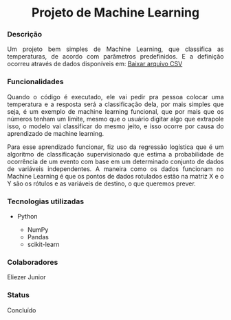 <h1 align="center">Projeto de Machine Learning</h1>

<div>
  <h3>Descrição </h3>
  <p align="justify">
    Um projeto bem simples de Machine Learning, que classifica as temperaturas, de acordo com parâmetros predefinidos.
    E a definição ocorreu através de dados disponíveis em: <a href="https://pycourse.s3.amazonaws.com/temperature.csv">Baixar arquivo CSV</a>
  </p>
</div>

<div>
  <h3>Funcionalidades</h3>
  <p align="justify">
    Quando o código é executado, ele vai pedir pra pessoa colocar uma temperatura e a resposta será a classificação dela,
    por mais simples que seja, é um exemplo de machine learning funcional, que por mais que os números tenham um limite,
    mesmo que o usuário digitar algo que extrapole isso, o modelo vai classificar do mesmo jeito, e isso ocorre por causa
    do aprendizado de machine learning.
  </p>
  <p align="justify">
    Para esse aprendizado funcionar, fiz uso da regressão logística que é um algoritmo de classificação supervisionado que estima a
    probabilidade de ocorrência de um evento com base em um determinado conjunto de dados de variáveis independentes.
    A maneira como os dados funcionam no Machine Learning é que os pontos de dados rotulados estão na matriz X e o Y são os rótulos
    e as variáveis de destino, o que queremos prever.
  </p>
</div>

<div>
  <h3>Tecnologias utilizadas</h3>
  <ul>
    <li>Python</li>
    <ul>
      <li>NumPy</li>
      <li>Pandas</li>
      <li>scikit-learn</li>
    </ul>
  </ul>
</div>

<div>
  <h3>Colaboradores</h3>
  <p>Eliezer Junior</p>
</div>

<div>
  <h3>Status</h3>
  <p>Concluído</p>
</div>
